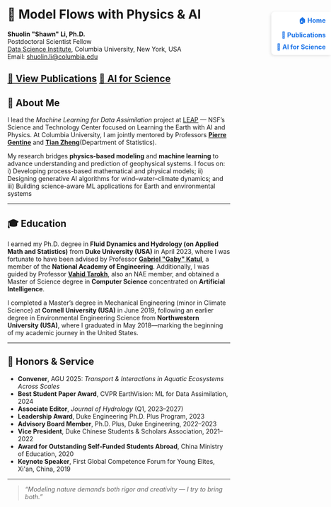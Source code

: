 <div style="
  position: fixed;
  top: 100px;
  right: 0;
  background: white;
  padding: 10px 12px;
  border-top-left-radius: 8px;
  border-bottom-left-radius: 8px;
  box-shadow: -2px 2px 6px rgba(0,0,0,0.1);
  z-index: 1000;
  font-size: 0.9rem;
  display: flex;
  flex-direction: column;
  align-items: flex-end;
  gap: 10px;
">
  <a href="./index.md" style="text-decoration: none; color: #1a73e8; font-weight: bold;">🏠 Home</a>
  <a href="./publication.md" style="text-decoration: none; color: #1a73e8; font-weight: bold;">📄 Publications</a>
  <a href="./ai4science.md" style="text-decoration: none; color: #1a73e8; font-weight: bold;">🤖 AI for Science</a>
</div>



# 🌊 Model Flows with Physics & AI

**Shuolin "Shawn" Li, Ph.D.**  
Postdoctoral Scientist Fellow  
[Data Science Institute](https://datascience.columbia.edu/), Columbia University, New York, USA  
Email: shuolin.li@columbia.edu  

[📄 View Publications](./publication.html)
[🤖 AI for Science](./ai4science.md)
---

## 🔬 About Me

I lead the *Machine Learning for Data Assimilation* project at [LEAP](https://leap.columbia.edu/) — NSF’s Science and Technology Center focused on Learning the Earth with AI and Physics. At Columbia University, I am jointly mentored by Professors [**Pierre Gentine**](https://leap.columbia.edu/) and [**Tian Zheng**](https://leap.columbia.edu/)(Department of Statistics).

My research bridges **physics-based modeling** and **machine learning** to advance understanding and prediction of geophysical systems. I focus on: i) Developing process-based mathematical and physical models; ii) Designing generative AI algorithms for wind–water–climate dynamics; and iii) Building science-aware ML applications for Earth and environmental systems  

---

## 🎓 Education

I earned my Ph.D. degree in **Fluid Dynamics and Hydrology (on Applied Math and Statistics)** from **Duke University (USA)** in April 2023, where I was fortunate to have been advised by Professor [**Gabriel "Gaby" Katul**](https://nicholas.duke.edu/people/faculty/gabriel-katul/), a member of the **National Academy of Engineering**. Additionally, I was guided by Professor [**Vahid Tarokh**](https://ece.duke.edu/people/vahid-tarokh/), also an NAE member, and obtained a Master of Science degree in **Computer Science** concentrated on **Artificial Intelligence**.  

I completed a Master’s degree in Mechanical Engineering (minor in Climate Science) at **Cornell University (USA)** in June 2019, following an earlier degree in Environmental Engineering Science from **Northwestern University (USA)**, where I graduated in May 2018—marking the beginning of my academic journey in the United States.

---

## 🏅 Honors & Service

- **Convener**, AGU 2025: *Transport & Interactions in Aquatic Ecosystems Across Scales*
- **Best Student Paper Award**, CVPR EarthVision: ML for Data Assimilation, 2024
- **Associate Editor**, *Journal of Hydrology* (Q1, 2023–2027)
- **Leadership Award**, Duke Engineering Ph.D. Plus Program, 2023
- **Advisory Board Member**, Ph.D. Plus, Duke Engineering, 2022–2023
- **Vice President**, Duke Chinese Students & Scholars Association, 2021–2022
- **Award for Outstanding Self-Funded Students Abroad**, China Ministry of Education, 2020
- **Keynote Speaker**, First Global Competence Forum for Young Elites, Xi'an, China, 2019

---

> *“Modeling nature demands both rigor and creativity — I try to bring both.”*
